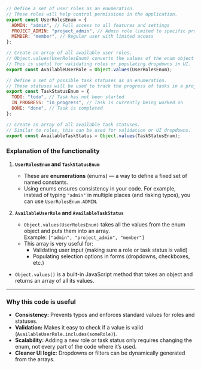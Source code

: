 ```js
// Define a set of user roles as an enumeration.
// These roles will help control permissions in the application.
export const UserRolesEnum = {
  ADMIN: "admin", // Full access to all features and settings
  PROJECT_ADMIN: "project_admin", // Admin role limited to specific projects
  MEMBER: "member", // Regular user with limited access
};

// Create an array of all available user roles.
// Object.values(UserRolesEnum) converts the values of the enum object into an array.
// This is useful for validating roles or populating dropdowns in UI.
export const AvailableUserRole = Object.values(UserRolesEnum);

// Define a set of possible task statuses as an enumeration.
// These statuses will be used to track the progress of tasks in a project.
export const TaskStatusEnum = {
  TODO: "todo", // Task has not been started
  IN_PROGRESS: "in_progress", // Task is currently being worked on
  DONE: "done", // Task is completed
};

// Create an array of all available task statuses.
// Similar to roles, this can be used for validation or UI dropdowns.
export const AvailableTaskStatus = Object.values(TaskStatusEnum);
```

### Explanation of the functionality

1. **`UserRolesEnum` and `TaskStatusEnum`**
   - These are **enumerations** (enums) — a way to define a fixed set of named constants.
   - Using enums ensures consistency in your code. For example, instead of typing `"admin"` in multiple places (and risking typos), you can use `UserRolesEnum.ADMIN`.

2. **`AvailableUserRole` and `AvailableTaskStatus`**
   - `Object.values(UserRolesEnum)` takes all the values from the enum object and puts them into an array.  
     Example: `["admin", "project_admin", "member"]`
   - This array is very useful for:
     - Validating user input (making sure a role or task status is valid)
     - Populating selection options in forms (dropdowns, checkboxes, etc.)

- `Object.values()` is a built-in JavaScript method that takes an object and returns an array of all its values.

---

### Why this code is useful

- **Consistency:** Prevents typos and enforces standard values for roles and statuses.
- **Validation:** Makes it easy to check if a value is valid (`AvailableUserRole.includes(someRole)`).
- **Scalability:** Adding a new role or task status only requires changing the enum, not every part of the code where it’s used.
- **Cleaner UI logic:** Dropdowns or filters can be dynamically generated from the arrays.
